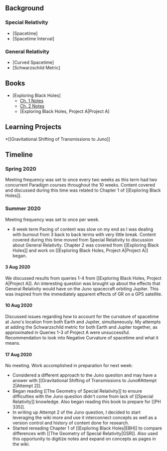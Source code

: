 ## Background
### Special Relativity
- [Spacetime]
- [Spacetime Interval]

### General Relativity
- [Curved Spacetime]
- [Schwarzschild Metric]

## Books
- [Exploring Black Holes]
  - [Ch. 1 Notes](/research/Exploring-Black-Holes/Ch1.md)
  - [Ch. 2 Notes](/research/Exploring-Black-Holes/Ch2.md)
  - [Exploring Black Holes, Project A|Project A]

## Learning Projects
*[[Gravitational Shifting of Transmissions to Juno]]

## Timeline

### Spring 2020
Meeting frequency was set to once every two weeks as this term had two concurrent Paradigm courses throughout the 10 weeks. Content covered and discussed during this time was related to Chapter 1 of [[Exploring Black Holes]].

### Summer 2020
Meeting frequency was set to once per week.
- 8 week term
Pacing of content was slow on my end as I was dealing with burnout from 3 back to back terms with very little break. Content covered during this time moved from Special Relativity to discussion about General Relativity. Chapter 2 was covered from [[Exploring Black Holes]] and work on [[Exploring Black Holes, Project A|Project A]] began.

#### 3 Aug 2020
We discussed results from queries 1-4 from [[Exploring Black Holes, Project A|Project A]]. An interesting question was brought up about the effects that General Relativity would have on the Juno spacecraft orbiting Jupiter. This was inspired from the immediately apparent effects of GR on a GPS satellite.

#### 10 Aug 2020
Discussed issues regarding how to account for the curvature of spacetime at Juno's location from both Earth and Jupiter, simultaneously. My attempts at adding the Schwarzschild metric for both Earth and Jupiter together, as approximated in Queries 1-3 of Project A were unsuccessful. Recommendation to look into Negative Curvature of spacetime and what it means.

#### 17 Aug 2020
No meeting. Work accomplished in preparation for next week:
- Considered a different approach to the Juno question and may have a answer with [[Gravitational Shifting of Transmissions to Juno#Attempt 2|Attempt 2]].
- Began reading [[The Geometry of Special Relativity]] to ensure difficulties with the Juno question didn't come from lack of [[Special Relativity]] knowledge. Also began reading this book to prepare for [[PH 335]].
- In writing up Attempt 2 of the Juno question, I decided to start leveraging the wiki more and use it interconnect concepts as well as a version control and history of content done for research.
- Started rereading Chapter 1 of [[Exploring Black Holes|EBH]] to compare differences with [[The Geometry of Special Relativity|GSR]]. Also used this opportunity to digitize notes and expand on concepts as pages in the wiki.
